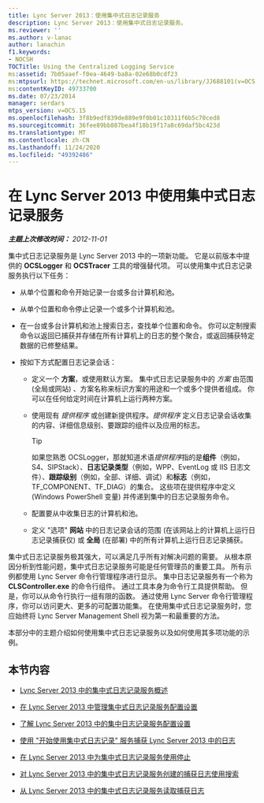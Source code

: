 ```yaml
---
title: Lync Server 2013：使用集中式日志记录服务
description: Lync Server 2013：使用集中式日志记录服务。
ms.reviewer: ''
ms.author: v-lanac
author: lanachin
f1.keywords:
- NOCSH
TOCTitle: Using the Centralized Logging Service
ms:assetid: 7b05aaef-f0ea-4649-ba8a-02e68b0cdf23
ms:mtpsurl: https://technet.microsoft.com/en-us/library/JJ688101(v=OCS.15)
ms:contentKeyID: 49733700
ms.date: 07/23/2014
manager: serdars
mtps_version: v=OCS.15
ms.openlocfilehash: 3f8b9edf839de889e9f0b01c10311f6b5c70ced8
ms.sourcegitcommit: 36fee89bb887bea4f18b19f17a8c69daf5bc423d
ms.translationtype: MT
ms.contentlocale: zh-CN
ms.lasthandoff: 11/24/2020
ms.locfileid: "49392486"
---
```

# <a name="using-the-centralized-logging-service-in-lync-server-2013"></a>在 Lync Server 2013 中使用集中式日志记录服务

<div data-xmlns="http://www.w3.org/1999/xhtml">

<div class="topic" data-xmlns="http://www.w3.org/1999/xhtml" data-msxsl="urn:schemas-microsoft-com:xslt" data-cs="https://msdn.microsoft.com/">

<div data-asp="https://msdn2.microsoft.com/asp">



</div>

<div id="mainSection">

<div id="mainBody">

<span> </span>

_**主题上次修改时间：** 2012-11-01_

集中式日志记录服务是 Lync Server 2013 中的一项新功能。 它是以前版本中提供的 **OCSLogger** 和 **OCSTracer** 工具的增强替代项。 可以使用集中式日志记录服务执行以下任务：

  - 从单个位置和命令开始记录一台或多台计算机和池。

  - 从单个位置和命令停止记录一个或多个计算机和池。

  - 在一台或多台计算机和池上搜索日志，查找单个位置和命令。 你可以定制搜索命令以返回已捕获并存储在所有计算机上的日志的整个聚合，或返回捕获特定数据的已修整结果。

  - 按如下方式配置日志记录会话：
    
      - 定义一个 **方案**，或使用默认方案。 集中式日志记录服务中的 *方案* 由范围 (全局或网站) 、方案名称来标识方案的用途和一个或多个提供者组成。 你可以在任何给定时间在计算机上运行两种方案。
    
      - 使用现有 *提供程序* 或创建新提供程序。*提供程序* 定义日志记录会话收集的内容、详细信息级别、要跟踪的组件以及应用的标志。
        
        <div>
        

        > [!TIP]  
        > 如果您熟悉 OCSLogger，那就知道术语<EM>提供程序</EM>指的是<STRONG>组件</STRONG>（例如，S4、SIPStack）、<STRONG>日志记录类型</STRONG>（例如，WPP、EventLog 或 IIS 日志文件）、<STRONG>跟踪级别</STRONG>（例如，全部、详细、调试）和<STRONG>标志</STRONG>（例如，TF_COMPONENT、TF_DIAG）的集合。 这些项在提供程序中定义 (Windows PowerShell 变量) 并传递到集中的日志记录服务命令。

        
        </div>
    
      - 配置要从中收集日志的计算机和池。
    
      - 定义 "选项" **网站** 中的日志记录会话的范围 (在该网站上的计算机上运行日志记录捕获仅) 或 **全局** (在部署) 中的所有计算机上运行日志记录捕获。

集中式日志记录服务极其强大，可以满足几乎所有对解决问题的需要。 从根本原因分析到性能问题，集中式日志记录服务可能是任何管理员的重要工具。 所有示例都使用 Lync Server 命令行管理程序进行显示。 集中日志记录服务有一个称为 **CLSController.exe** 的命令行组件。 通过工具本身为命令行工具提供帮助。 但是，你可以从命令行执行一组有限的函数。 通过使用 Lync Server 命令行管理程序，你可以访问更大、更多的可配置功能集。 在使用集中式日志记录服务时，您应始终将 Lync Server Management Shell 视为第一和最重要的方法。

本部分中的主题介绍如何使用集中式日志记录服务以及如何使用其多项功能的示例。

<div>

## <a name="in-this-section"></a>本节内容

  - [Lync Server 2013 中的集中式日志记录服务概述](lync-server-2013-overview-of-the-centralized-logging-service.md)

  - [在 Lync Server 2013 中管理集中式日志记录服务配置设置](lync-server-2013-managing-the-centralized-logging-service-configuration-settings.md)

  - [了解 Lync Server 2013 中的集中日志记录服务配置设置](lync-server-2013-understanding-centralized-logging-service-configuration-settings.md)

  - [使用 "开始使用集中式日志记录" 服务捕获 Lync Server 2013 中的日志](lync-server-2013-using-start-for-the-centralized-logging-service-to-capture-logs.md)

  - [在 Lync Server 2013 中为集中式日志记录服务使用停止](lync-server-2013-using-stop-for-the-centralized-logging-service.md)

  - [对 Lync Server 2013 中的集中式日志记录服务创建的捕获日志使用搜索](lync-server-2013-using-search-on-capture-logs-created-by-the-centralized-logging-service.md)

  - [从 Lync Server 2013 中的集中式日志记录服务读取捕获日志](lync-server-2013-reading-capture-logs-from-the-centralized-logging-service.md)

</div>

</div>

<span> </span>

</div>

</div>

</div>

